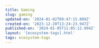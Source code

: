 ```yaml
---
title: Gaming
slug: gaming
updated-on: '2024-01-02T09:47:15.009Z'
created-on: '2023-12-20T13:24:23.947Z'
published-on: '2024-01-05T11:05:12.994Z'
layout: '[ecosystem-tags].html'
tags: ecosystem-tags
---
```



